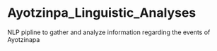 # Ayotzinpa_Linguistic_Analyses
 NLP pipline to gather and analyze information regarding the events of Ayotzinapa
